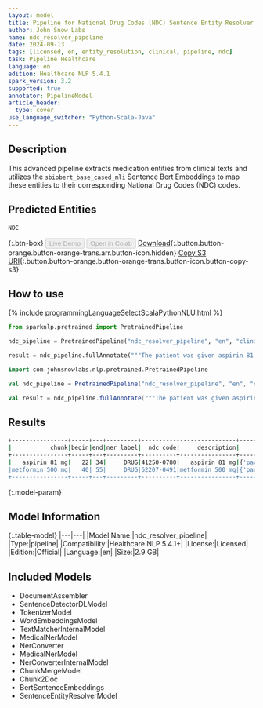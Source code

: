 ```yaml
---
layout: model
title: Pipeline for National Drug Codes (NDC) Sentence Entity Resolver
author: John Snow Labs
name: ndc_resolver_pipeline
date: 2024-09-13
tags: [licensed, en, entity_resolution, clinical, pipeline, ndc]
task: Pipeline Healthcare
language: en
edition: Healthcare NLP 5.4.1
spark_version: 3.2
supported: true
annotator: PipelineModel
article_header:
  type: cover
use_language_switcher: "Python-Scala-Java"
---
```


## Description

This advanced pipeline extracts medication entities from clinical texts and utilizes the `sbiobert_base_cased_mli` Sentence Bert Embeddings to map these entities to their corresponding National Drug Codes (NDC) codes.

## Predicted Entities

`NDC` 

{:.btn-box}
<button class="button button-orange" disabled>Live Demo</button>
<button class="button button-orange" disabled>Open in Colab</button>
[Download](https://s3.amazonaws.com/auxdata.johnsnowlabs.com/clinical/models/ndc_resolver_pipeline_en_5.4.1_3.2_1726259541039.zip){:.button.button-orange.button-orange-trans.arr.button-icon.hidden}
[Copy S3 URI](s3://auxdata.johnsnowlabs.com/clinical/models/ndc_resolver_pipeline_en_5.4.1_3.2_1726259541039.zip){:.button.button-orange.button-orange-trans.button-icon.button-copy-s3}

## How to use



<div class="tabs-box" markdown="1">
{% include programmingLanguageSelectScalaPythonNLU.html %}
  
```python
from sparknlp.pretrained import PretrainedPipeline

ndc_pipeline = PretrainedPipeline("ndc_resolver_pipeline", "en", "clinical/models")

result = ndc_pipeline.fullAnnotate("""The patient was given aspirin 81 mg and metformin 500 mg""")
```
```scala
import com.johnsnowlabs.nlp.pretrained.PretrainedPipeline

val ndc_pipeline = PretrainedPipeline("ndc_resolver_pipeline", "en", "clinical/models")

val result = ndc_pipeline.fullAnnotate("""The patient was given aspirin 81 mg and metformin 500 mg""")
```
</div>

## Results

```bash
+----------------+-----+---+---------+----------+----------------+------------------------------------------------------------+
|           chunk|begin|end|ner_label|  ndc_code|     description|                                                  aux_labels|
+----------------+-----+---+---------+----------+----------------+------------------------------------------------------------+
|   aspirin 81 mg|   22| 34|     DRUG|41250-0780|   aspirin 81 mg|{'packages': "['1 BOTTLE, PLASTIC in 1 PACKAGE (41250-780...|
|metformin 500 mg|   40| 55|     DRUG|62207-0491|metformin 500 mg|{'packages': "['5000 TABLET in 1 POUCH (62207-491-31)', '...|
+----------------+-----+---+---------+----------+----------------+------------------------------------------------------------+
```

{:.model-param}
## Model Information

{:.table-model}
|---|---|
|Model Name:|ndc_resolver_pipeline|
|Type:|pipeline|
|Compatibility:|Healthcare NLP 5.4.1+|
|License:|Licensed|
|Edition:|Official|
|Language:|en|
|Size:|2.9 GB|

## Included Models

- DocumentAssembler
- SentenceDetectorDLModel
- TokenizerModel
- WordEmbeddingsModel
- TextMatcherInternalModel
- MedicalNerModel
- NerConverter
- MedicalNerModel
- NerConverterInternalModel
- ChunkMergeModel
- Chunk2Doc
- BertSentenceEmbeddings
- SentenceEntityResolverModel
